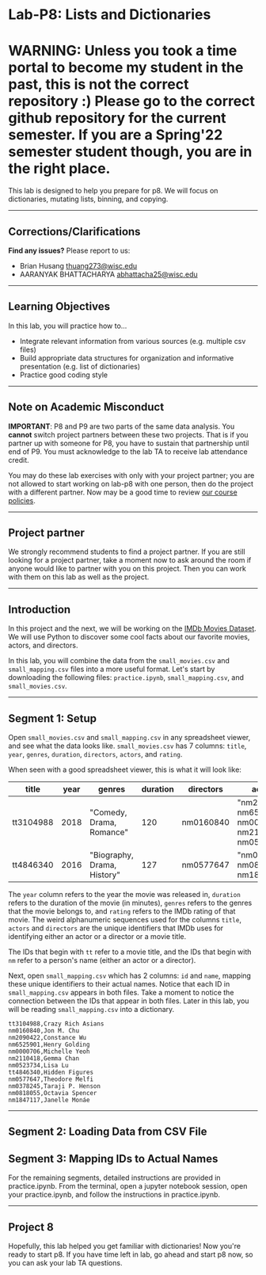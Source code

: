 # Lab-P8: Lists and Dictionaries

# WARNING: Unless you took a time portal to become my student in the past, this is not the correct repository :) Please go to the correct github repository for the current semester. If you are a Spring'22 semester student though, you are in the right place.

This lab is designed to help you prepare for p8. We will focus on dictionaries, mutating lists, binning, and copying.

------------------------------
## Corrections/Clarifications

**Find any issues?** Please report to us:

- Brian Husang <thuang273@wisc.edu>
- AARANYAK BHATTACHARYA <abhattacha25@wisc.edu>

------------------------------
## Learning Objectives

In this lab, you will practice how to...
* Integrate relevant information from various sources (e.g. multiple csv files)
* Build appropriate data structures for organization and informative presentation (e.g. list of dictionaries)
* Practice good coding style

------------------------------
## Note on Academic Misconduct

**IMPORTANT**: P8 and P9 are two parts of the same data analysis. You **cannot** switch project partners between these two projects. That is if you partner up with someone for P8, you have to sustain that partnership until end of P9. You must acknowledge to the lab TA to receive lab attendance credit.

You may do these lab exercises with only with your project partner; you are not allowed to start working on lab-p8 with one person, then do the project with a different partner.  Now may be a good time to review [our course policies](https://www.msyamkumar.com/cs220/s22/syllabus.html).

------------------------------
## Project partner

We strongly recommend students to find a project partner. If you are still looking for a project partner, take a moment now to ask around the room if anyone would like to partner with you on this project. Then you can work with them on this lab as well as the project.

------------------------------
## Introduction

In this project and the next, we will be working on the [IMDb Movies Dataset](https://www.imdb.com/interfaces/). We will use Python to discover some cool facts about our favorite movies, actors, and directors.

In this lab, you will combine the data from the `small_movies.csv` and `small_mapping.csv` files into a more useful format. Let's start by downloading the following files: `practice.ipynb`, `small_mapping.csv`, and `small_movies.csv`.

------------------------------
## Segment 1: Setup

Open `small_movies.csv` and `small_mapping.csv` in any spreadsheet viewer, and see what the data looks like. `small_movies.csv` has 7 columns: `title`, `year`, `genres`, `duration`, `directors`, `actors`, and `rating`.

When seen with a good spreadsheet viewer, this is what it will look like:

| title | year            | genres                      | duration | directors                                                           | actors                                       | rating |
| ----  |-----------------|-----------------------------|----------|---------------------------------------------------------------------|----------------------------------------------|--------| 
| tt3104988 | 2018  |  "Comedy, Drama, Romance" | 120  | nm0160840                                                           | "nm2090422, nm6525901, nm0000706, nm2110418, nm0523734" | 6.9 |
| tt4846340 | 2016  | "Biography, Drama, History"   | 127  | nm0577647                                                           | "nm0378245, nm0818055, nm1847117" | 7.8|

The `year` column refers to the year the movie was released in, `duration` refers to the duration of the movie (in minutes), `genres` refers to the genres that the movie belongs to, and `rating` refers to the IMDb rating of that movie. The weird alphanumeric sequences used for the columns `title`, `actors` and `directors` are the unique identifiers that IMDb uses for identifying either an actor or a director or a movie title. 

The IDs that begin with `tt` refer to a movie title, and the IDs that begin with `nm` refer to a person's name (either an actor or a director).

Next, open `small_mapping.csv` which has 2 columns: `id` and `name`, mapping these unique identifiers to their actual names.  Notice that each ID in `small_mapping.csv` appears in both files.  Take a moment to notice the connection between the IDs that appear in both files. Later in this lab, you will be reading `small_mapping.csv` into a dictionary.

```
tt3104988,Crazy Rich Asians
nm0160840,Jon M. Chu
nm2090422,Constance Wu
nm6525901,Henry Golding
nm0000706,Michelle Yeoh
nm2110418,Gemma Chan
nm0523734,Lisa Lu
tt4846340,Hidden Figures
nm0577647,Theodore Melfi
nm0378245,Taraji P. Henson
nm0818055,Octavia Spencer
nm1847117,Janelle Monáe
```

------------------------------
## Segment 2: Loading Data from CSV File
## Segment 3: Mapping IDs to Actual Names

For the remaining segments, detailed instructions are provided in practice.ipynb. From the terminal, open a jupyter notebook session, open your practice.ipynb, and follow the instructions in practice.ipynb.

------------------------------
## Project 8

Hopefully, this lab helped you get familiar with dictionaries! Now you're ready to start p8. If you have time left in lab, go ahead and start p8 now, so you can ask your lab TA questions. 
